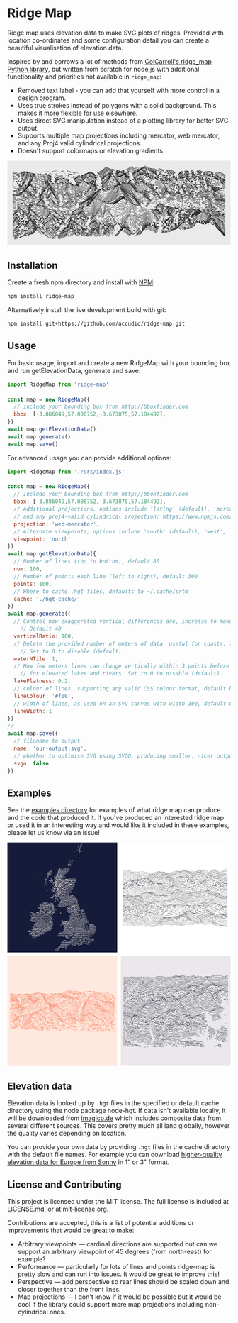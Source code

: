 # Ridge Map

Ridge map uses elevation data to make SVG plots of ridges. Provided with location co-ordinates and some configuration detail you can create a beautiful visualisation of elevation data.

Inspired by and borrows a lot of methods from [ColCarroll's ridge_map Python library](https://github.com/ColCarroll/ridge_map/), but written from scratch for node.js with additional functionality and priorities not available in `ridge_map`:

- Removed text label - you can add that yourself with more control in a design program.
- Uses true strokes instead of polygons with a solid background. This makes it more flexible for use elsewhere.
- Uses direct SVG manipulation instead of a plotting library for better SVG output.
- Supports multiple map projections including mercator, web mercator, and any Proj4 valid cylindrical projections.
- Doesn't support colormaps or elevation gradients.

<img src="https://github.com/accudio/ridge-map/raw/main/.assets/everest.png" loading="eager" alt="Ridge map of the Himalayas, centred around Mt Everest">

## Installation

Create a fresh npm directory and install with [NPM](https://www.npmjs.com/package/ridge-map):

```sh
npm install ridge-map
```

Alternatively install the live development build with git:

```sh
npm install git+https://github.com/accudio/ridge-map.git
```

## Usage

For basic usage, import and create a new RidgeMap with your bounding box and run getElevationData, generate and save:

```js
import RidgeMap from 'ridge-map'

const map = new RidgeMap({
  // include your bounding box from http://bboxfinder.com
  bbox: [-3.886049,57.006752,-3.673875,57.184492],
})
await map.getElevationData()
await map.generate()
await map.save()
```

For advanced usage you can provide additional options:

```js
import RidgeMap from './src/index.js'

const map = new RidgeMap({
  // Include your bounding box from http://bboxfinder.com
  bbox: [-3.886049,57.006752,-3.673875,57.184492],
  // Additional projections, options include 'latlng' (default), 'mercator', 'web-mercator'
  // and any proj4-valid cylindrical projection: https://www.npmjs.com/package/proj4
  projection: 'web-mercator',
  // Alternate viewpoints, options include 'south' (default), 'west', 'north', and 'east'
  viewpoint: 'north'
})
await map.getElevationData({
  // Number of lines (top to bottom), default 80
  num: 100,
  // Number of points each line (left to right), default 300
  points: 100,
  // Where to cache .hgt files, defaults to ~/.cache/srtm
  cache: './hgt-cache/'
})
await map.generate({
  // Control how exaggerated vertical differences are, increase to make more dramatic.
	// Default 40
  verticalRatio: 100,
  // Delete the provided number of meters of data, useful for coasts, lakes or rivers.
	// Set to 0 to disable (default)
  waterNTile: 1,
  // How few meters lines can change vertically within 3 points before removing, useful
	// for elevated lakes and rivers. Set to 0 to disable (default)
  lakeFlatness: 0.2,
  // colour of lines, supporting any valid CSS colour format, default black
  lineColour: '#f00',
  // width of lines, as used on an SVG canvas with width 100, default 0.1
  lineWidth: 1
})
//
await map.save({
  // filename to output
  name: 'our-output.svg',
  // whether to optimise SVG using SVGO, producing smaller, nicer outputs. Defaults to true
  svgo: false
})
```

## Examples

See the [examples directory](https://github.com/Accudio/ridge-map/tree/main/examples) for examples of what ridge map can produce and the code that produced it. If you've produced an interested ridge map or used it in an interesting way and would like it included in these examples, please let us know via an issue!

<a href="https://github.com/Accudio/ridge-map/tree/main/examples">
  <img src="https://github.com/accudio/ridge-map/raw/main/.assets/examples.png" loading="lazy" alt="Examples of ridge maps of different locations and in different colours">
</a>

## Elevation data

Elevation data is looked up by `.hgt` files in the specified or default cache directory using the node package node-hgt. If data isn't available locally, it will be downloaded from [imagico.de](https://www.imagico.de) which includes composite data from several different sources. This covers pretty much all land globally, however the quality varies depending on location.

You can provide your own data by providing `.hgt` files in the cache directory with the default file names. For example you can download [higher-quality elevation data for Europe from Sonny](https://sonny.4lima.de) in 1" or 3" format.

## License and Contributing

This project is licensed under the MIT license. The full license is included at [LICENSE.md](https://github.com/Accudio/ridge-map/blob/main/LICENSE.md), or at [mit-license.org](https://mit-license.org).

Contributions are accepted, this is a list of potential additions or improvements that would be great to make:

- Arbitrary viewpoints — cardinal directions are supported but can we support an arbitrary viewpoint of 45 degrees (from north-east) for example?
- Performance — particularly for lots of lines and points ridge-map is pretty slow and can run into issues. It would be great to improve this!
- Perspective — add perspective so rear lines should be scaled down and closer together than the front lines.
- Map projections — I don't know if it would be possible but it would be cool if the library could support more map projections including non-cylindrical ones.